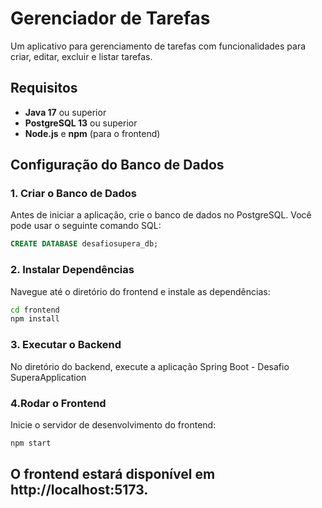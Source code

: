 # Gerenciador de Tarefas

Um aplicativo para gerenciamento de tarefas com funcionalidades para criar, editar, excluir e listar tarefas.

## Requisitos

- **Java 17** ou superior
- **PostgreSQL 13** ou superior
- **Node.js** e **npm** (para o frontend)
## Configuração do Banco de Dados

### 1. Criar o Banco de Dados

Antes de iniciar a aplicação, crie o banco de dados no PostgreSQL. Você pode usar o seguinte comando SQL:

```sql
CREATE DATABASE desafiosupera_db;
```
### 2. Instalar Dependências

Navegue até o diretório do frontend e instale as dependências:

```bash
cd frontend
npm install
```
### 3. Executar o Backend
No diretório do backend, execute a aplicação Spring Boot - Desafio SuperaApplication

### 4.Rodar o Frontend
Inicie o servidor de desenvolvimento do frontend:
```bash
npm start
```
## O frontend estará disponível em http://localhost:5173.
